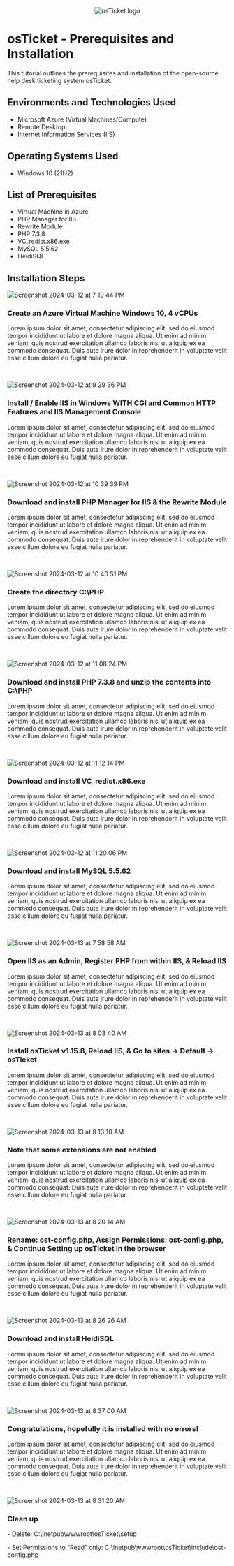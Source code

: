 <p align="center">
<img src="https://i.imgur.com/Clzj7Xs.png" alt="osTicket logo"/>
</p>

<h1>osTicket - Prerequisites and Installation</h1>
This tutorial outlines the prerequisites and installation of the open-source help desk ticketing system osTicket.<br />


<h2>Environments and Technologies Used</h2>

- Microsoft Azure (Virtual Machines/Compute)
- Remote Desktop
- Internet Information Services (IIS)

<h2>Operating Systems Used </h2>

- Windows 10</b> (21H2)

<h2>List of Prerequisites</h2>

- Virtual Machine in Azure
- PHP Manager for IIS
- Rewrite Module
- PHP 7.3.8
- VC_redist.x86.exe
- MySQL 5.5.62
- HeidiSQL

<h2>Installation Steps</h2>

![Screenshot 2024-03-12 at 7 19 44 PM](https://github.com/ory-it/osticket-prereqs/assets/67742620/c50a886d-8a69-43de-9c59-965966fda1f8)
<h3>Create an Azure Virtual Machine Windows 10, 4 vCPUs</h3>
<p>
Lorem ipsum dolor sit amet, consectetur adipiscing elit, sed do eiusmod tempor incididunt ut labore et dolore magna aliqua. Ut enim ad minim veniam, quis nostrud exercitation ullamco laboris nisi ut aliquip ex ea commodo consequat. Duis aute irure dolor in reprehenderit in voluptate velit esse cillum dolore eu fugiat nulla pariatur.
</p>
<br />

![Screenshot 2024-03-12 at 9 29 36 PM](https://github.com/ory-it/osticket-prereqs/assets/67742620/e0b2759b-1aeb-4d98-9d6d-66392418d367)
<h3>Install / Enable IIS in Windows WITH CGI and Common HTTP Features and IIS Management Console</h3>
<p>
Lorem ipsum dolor sit amet, consectetur adipiscing elit, sed do eiusmod tempor incididunt ut labore et dolore magna aliqua. Ut enim ad minim veniam, quis nostrud exercitation ullamco laboris nisi ut aliquip ex ea commodo consequat. Duis aute irure dolor in reprehenderit in voluptate velit esse cillum dolore eu fugiat nulla pariatur.
</p>
<br />

![Screenshot 2024-03-12 at 10 39 39 PM](https://github.com/ory-it/osticket-prereqs/assets/67742620/43282b45-8e4e-4603-b1db-90997a837aae)
<h3>Download and install PHP Manager for IIS & the Rewrite Module</h3>
<p>
Lorem ipsum dolor sit amet, consectetur adipiscing elit, sed do eiusmod tempor incididunt ut labore et dolore magna aliqua. Ut enim ad minim veniam, quis nostrud exercitation ullamco laboris nisi ut aliquip ex ea commodo consequat. Duis aute irure dolor in reprehenderit in voluptate velit esse cillum dolore eu fugiat nulla pariatur.
</p>
<br />

![Screenshot 2024-03-12 at 10 40 51 PM](https://github.com/ory-it/osticket-prereqs/assets/67742620/79d97d80-89e5-47d7-9d4b-8e9894f0bb81)
<h3>Create the directory C:\PHP</h3>
<p>
Lorem ipsum dolor sit amet, consectetur adipiscing elit, sed do eiusmod tempor incididunt ut labore et dolore magna aliqua. Ut enim ad minim veniam, quis nostrud exercitation ullamco laboris nisi ut aliquip ex ea commodo consequat. Duis aute irure dolor in reprehenderit in voluptate velit esse cillum dolore eu fugiat nulla pariatur.
</p>
<br />

![Screenshot 2024-03-12 at 11 08 24 PM](https://github.com/ory-it/osticket-prereqs/assets/67742620/b6a8262a-9c6c-4bcf-9dfb-990d416cff96)
<h3>Download and install PHP 7.3.8 and unzip the contents into C:\PHP</h3>
<p>
Lorem ipsum dolor sit amet, consectetur adipiscing elit, sed do eiusmod tempor incididunt ut labore et dolore magna aliqua. Ut enim ad minim veniam, quis nostrud exercitation ullamco laboris nisi ut aliquip ex ea commodo consequat. Duis aute irure dolor in reprehenderit in voluptate velit esse cillum dolore eu fugiat nulla pariatur.
</p>
<br />

![Screenshot 2024-03-12 at 11 12 14 PM](https://github.com/ory-it/osticket-prereqs/assets/67742620/3dd889c8-87bc-40ad-8bc7-65dbf3b5185c)
<h3>Download and install VC_redist.x86.exe</h3>
<p>
Lorem ipsum dolor sit amet, consectetur adipiscing elit, sed do eiusmod tempor incididunt ut labore et dolore magna aliqua. Ut enim ad minim veniam, quis nostrud exercitation ullamco laboris nisi ut aliquip ex ea commodo consequat. Duis aute irure dolor in reprehenderit in voluptate velit esse cillum dolore eu fugiat nulla pariatur.
</p>
<br />

![Screenshot 2024-03-12 at 11 20 06 PM](https://github.com/ory-it/osticket-prereqs/assets/67742620/fa32ad0d-4afe-4431-a225-c494c9d05aec)
<h3>Download and install MySQL 5.5.62</h3>
<p>
Lorem ipsum dolor sit amet, consectetur adipiscing elit, sed do eiusmod tempor incididunt ut labore et dolore magna aliqua. Ut enim ad minim veniam, quis nostrud exercitation ullamco laboris nisi ut aliquip ex ea commodo consequat. Duis aute irure dolor in reprehenderit in voluptate velit esse cillum dolore eu fugiat nulla pariatur.
</p>
<br />

![Screenshot 2024-03-13 at 7 58 58 AM](https://github.com/ory-it/osticket-prereqs/assets/67742620/f1d1cd6b-2e4c-4f45-950c-39257a433084)
<h3>Open IIS as an Admin, Register PHP from within IIS, & Reload IIS</h3>
<p>
Lorem ipsum dolor sit amet, consectetur adipiscing elit, sed do eiusmod tempor incididunt ut labore et dolore magna aliqua. Ut enim ad minim veniam, quis nostrud exercitation ullamco laboris nisi ut aliquip ex ea commodo consequat. Duis aute irure dolor in reprehenderit in voluptate velit esse cillum dolore eu fugiat nulla pariatur.
</p>
<br />

![Screenshot 2024-03-13 at 8 03 40 AM](https://github.com/ory-it/osticket-prereqs/assets/67742620/07f8d193-182f-4836-a28f-3e75a1a29c57)
<h3>Install osTicket v1.15.8, Reload IIS, & Go to sites -> Default -> osTicket</h3>
<p>
Lorem ipsum dolor sit amet, consectetur adipiscing elit, sed do eiusmod tempor incididunt ut labore et dolore magna aliqua. Ut enim ad minim veniam, quis nostrud exercitation ullamco laboris nisi ut aliquip ex ea commodo consequat. Duis aute irure dolor in reprehenderit in voluptate velit esse cillum dolore eu fugiat nulla pariatur.
</p>
<br />

![Screenshot 2024-03-13 at 8 13 10 AM](https://github.com/ory-it/osticket-prereqs/assets/67742620/bfeddc51-83e9-479c-b5f4-542a3f4756e6)
<h3>Note that some extensions are not enabled</h3>
<p>
Lorem ipsum dolor sit amet, consectetur adipiscing elit, sed do eiusmod tempor incididunt ut labore et dolore magna aliqua. Ut enim ad minim veniam, quis nostrud exercitation ullamco laboris nisi ut aliquip ex ea commodo consequat. Duis aute irure dolor in reprehenderit in voluptate velit esse cillum dolore eu fugiat nulla pariatur.
</p>
<br />

![Screenshot 2024-03-13 at 8 20 14 AM](https://github.com/ory-it/osticket-prereqs/assets/67742620/a1f2fe02-f23c-4b6b-90e4-c623996d7c4a)
<h3>Rename: ost-config.php, Assign Permissions: ost-config.php, & Continue Setting up osTicket in the browser</h3>
<p>
Lorem ipsum dolor sit amet, consectetur adipiscing elit, sed do eiusmod tempor incididunt ut labore et dolore magna aliqua. Ut enim ad minim veniam, quis nostrud exercitation ullamco laboris nisi ut aliquip ex ea commodo consequat. Duis aute irure dolor in reprehenderit in voluptate velit esse cillum dolore eu fugiat nulla pariatur.
</p>
<br />

![Screenshot 2024-03-13 at 8 26 26 AM](https://github.com/ory-it/osticket-prereqs/assets/67742620/ba3502b6-bfac-41aa-ab90-e5c5c4a7b45b)
<h3>Download and install HeidiSQL</h3>
<p>
Lorem ipsum dolor sit amet, consectetur adipiscing elit, sed do eiusmod tempor incididunt ut labore et dolore magna aliqua. Ut enim ad minim veniam, quis nostrud exercitation ullamco laboris nisi ut aliquip ex ea commodo consequat. Duis aute irure dolor in reprehenderit in voluptate velit esse cillum dolore eu fugiat nulla pariatur.
</p>
<br />


![Screenshot 2024-03-13 at 8 37 00 AM](https://github.com/ory-it/osticket-prereqs/assets/67742620/2cc90d51-9882-420a-8e80-554c7f21c6da)
<h3>Congratulations, hopefully it is installed with no errors!</h3>
<p>
Lorem ipsum dolor sit amet, consectetur adipiscing elit, sed do eiusmod tempor incididunt ut labore et dolore magna aliqua. Ut enim ad minim veniam, quis nostrud exercitation ullamco laboris nisi ut aliquip ex ea commodo consequat. Duis aute irure dolor in reprehenderit in voluptate velit esse cillum dolore eu fugiat nulla pariatur.
</p>
<br />

![Screenshot 2024-03-13 at 8 31 20 AM](https://github.com/ory-it/osticket-prereqs/assets/67742620/cffe61c8-f247-48a1-a562-cebeb5faad0c)
<h3>Clean up</h3>
<p>
- Delete: C:\inetpub\wwwroot\osTicket\setup
</p>
</p>
- Set Permissions to “Read” only: C:\inetpub\wwwroot\osTicket\include\ost-config.php
</p>
<br />
